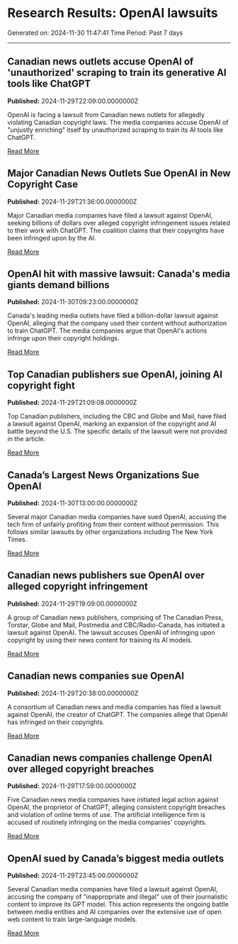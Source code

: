# Research Results: OpenAI lawsuits
Generated on: 2024-11-30 11:47:41
Time Period: Past 7 days

---


## Canadian news outlets accuse OpenAI of 'unauthorized' scraping to train its generative AI tools like ChatGPT
**Published:** 2024-11-29T22:09:00.0000000Z

OpenAI is facing a lawsuit from Canadian news outlets for allegedly violating Canadian copyright laws. The media companies accuse OpenAI of "unjustly enriching" itself by unauthorized scraping to train its AI tools like ChatGPT.


[Read More](https://www.msn.com/en-us/money/companies/canadian-news-outlets-accuse-openai-of-unauthorized-scraping-to-train-its-generative-ai-tools-like-chatgpt/ar-AA1v0msh)


## Major Canadian News Outlets Sue OpenAI in New Copyright Case
**Published:** 2024-11-29T21:36:00.0000000Z

Major Canadian media companies have filed a lawsuit against OpenAI, seeking billions of dollars over alleged copyright infringement issues related to their work with ChatGPT. The coalition claims that their copyrights have been infringed upon by the AI.

[Read More](https://www.nytimes.com/2024/11/29/world/canada/canada-openai-lawsuit-copyright.html)


## OpenAI hit with massive lawsuit: Canada's media giants demand billions
**Published:** 2024-11-30T09:23:00.0000000Z

Canada's leading media outlets have filed a billion-dollar lawsuit against OpenAI, alleging that the company used their content without authorization to train ChatGPT. The media companies argue that OpenAI's actions infringe upon their copyright holdings.

[Read More](https://www.business-standard.com/technology/tech-news/openai-hit-with-massive-lawsuit-canada-s-media-giants-demand-billions-124113000378_1.html)


## Top Canadian publishers sue OpenAI, joining AI copyright fight
**Published:** 2024-11-29T21:09:08.0000000Z

Top Canadian publishers, including the CBC and Globe and Mail, have filed a lawsuit against OpenAI, marking an expansion of the copyright and AI battle beyond the U.S. The specific details of the lawsuit were not provided in the article.

[Read More](https://www.msn.com/en-us/news/technology/top-canadian-publishers-sue-openai-joining-ai-copyright-fight/ar-AA1v09MG)


## Canada’s Largest News Organizations Sue OpenAI
**Published:** 2024-11-30T13:00:00.0000000Z

Several major Canadian media companies have sued OpenAI, accusing the tech firm of unfairly profiting from their content without permission. This follows similar lawsuits by other organizations including The New York Times.


[Read More](https://www.msn.com/en-us/money/companies/canada-s-largest-news-organizations-sue-openai/ar-AA1v1QYI)


## Canadian news publishers sue OpenAI over alleged copyright infringement
**Published:** 2024-11-29T19:09:00.0000000Z

A group of Canadian news publishers, comprising of The Canadian Press, Torstar, Globe and Mail, Postmedia and CBC/Radio-Canada, has initiated a lawsuit against OpenAI. The lawsuit accuses OpenAI of infringing upon copyright by using their news content for training its AI models.

[Read More](https://www.msn.com/en-us/news/world/canadian-news-publishers-sue-openai-over-alleged-copyright-infringement/ar-AA1v036y)


## Canadian news companies sue OpenAI
**Published:** 2024-11-29T20:38:00.0000000Z

A consortium of Canadian news and media companies has filed a lawsuit against OpenAI, the creator of ChatGPT. The companies allege that OpenAI has infringed on their copyrights.


[Read More](https://www.msn.com/en-us/money/companies/canadian-news-companies-sue-openai/ar-AA1v0iXe)


## Canadian news companies challenge OpenAI over alleged copyright breaches
**Published:** 2024-11-29T17:59:00.0000000Z

Five Canadian news media companies have initiated legal action against OpenAI, the proprietor of ChatGPT, alleging consistent copyright breaches and violation of online terms of use. The artificial intelligence firm is accused of routinely infringing on the media companies' copyrights.

[Read More](https://www.reuters.com/sustainability/boards-policy-regulation/major-canadian-news-media-companies-launch-legal-action-against-openai-2024-11-29/)


## OpenAI sued by Canada’s biggest media outlets
**Published:** 2024-11-29T23:45:00.0000000Z

Several Canadian media companies have filed a lawsuit against OpenAI, accusing the company of "inappropriate and illegal" use of their journalistic content to improve its GPT model. This action represents the ongoing battle between media entities and AI companies over the extensive use of open web content to train large-language models.


[Read More](https://www.msn.com/en-us/money/other/openai-sued-by-canada-s-biggest-media-outlets/ar-AA1v08Cr)

